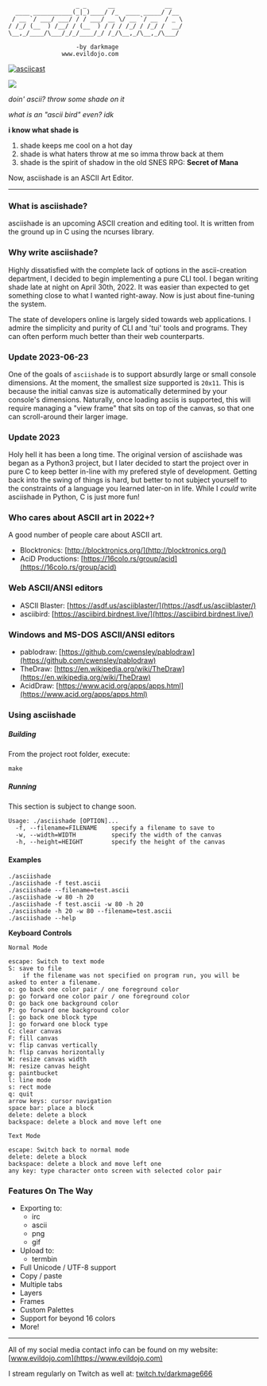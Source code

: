 ```
                   _ _      __              __   
  ____ ___________(_|_)____/ /_  ____ _____/ /__ 
 / __ `/ ___/ ___/ / / ___/ __ \/ __ `/ __  / _ \
/ /_/ (__  ) /__/ / (__  ) / / / /_/ / /_/ /  __/
\__,_/____/\___/_/_/____/_/ /_/\__,_/\__,_/\___/ 

                   -by darkmage 
               www.evildojo.com
```

[![asciicast](https://asciinema.org/a/dqKtIa2qkyMzSpuzX9sB1YXrH.svg)](https://asciinema.org/a/dqKtIa2qkyMzSpuzX9sB1YXrH)

<img src="https://raw.githubusercontent.com/mikedesu/asciishade/main/preview.png"/>

*doin' ascii? throw some shade on it*

*what is an "ascii bird" even? idk*

**i know what shade is**

1. shade keeps me cool on a hot day
2. shade is what haters throw at me so imma throw back at them
3. shade is the spirit of shadow in the old SNES RPG: **Secret of Mana**

Now, asciishade is an ASCII Art Editor.

-----

### What is asciishade?

asciishade is an upcoming ASCII creation and editing tool.
It is written from the ground up in C using the ncurses library.

### Why write asciishade?

Highly dissatisfied with the complete lack of options in the ascii-creation department, I decided to begin implementing a pure CLI tool. I began writing shade late at night on April 30th, 2022. It was easier than expected to get something close to what I wanted right-away. Now is just about fine-tuning the system.

The state of developers online is largely sided towards web applications. I admire the simplicity and purity of CLI and 'tui' tools and programs. They can often perform much better than their web counterparts. 

### Update 2023-06-23

One of the goals of `asciishade` is to support absurdly large or small console dimensions. At the moment, the smallest size supported is `20x11`. This is because the initial canvas size is automatically determined by your console's dimensions. Naturally, once loading asciis is supported, this will require managing a "view frame" that sits on top of the canvas, so that one can scroll-around their larger image.

### Update 2023

Holy hell it has been a long time. The original version of asciishade was began as a Python3 project, but I later decided to start the project over in pure C to keep better in-line with my prefered style of development. Getting back into the swing of things is hard, but better to not subject yourself to the constraints of a language you learned later-on in life. While I *could* write asciishade in Python, C is just more fun!

### Who cares about ASCII art in 2022+?

A good number of people care about ASCII art.

- Blocktronics: [http://blocktronics.org/](http://blocktronics.org/)
- AciD Productions: [https://16colo.rs/group/acid](https://16colo.rs/group/acid)

### Web ASCII/ANSI editors

- ASCII Blaster: [https://asdf.us/asciiblaster/](https://asdf.us/asciiblaster/)
- asciibird: [https://asciibird.birdnest.live/](https://asciibird.birdnest.live/)

### Windows and MS-DOS ASCII/ANSI editors

- pablodraw: [https://github.com/cwensley/pablodraw](https://github.com/cwensley/pablodraw)
- TheDraw: [https://en.wikipedia.org/wiki/TheDraw](https://en.wikipedia.org/wiki/TheDraw)
- AcidDraw: [https://www.acid.org/apps/apps.html](https://www.acid.org/apps/apps.html)

### Using asciishade

##### Building

From the project root folder, execute:

```
make
```

##### Running

This section is subject to change soon.

```
Usage: ./asciishade [OPTION]...
  -f, --filename=FILENAME    specify a filename to save to
  -w, --width=WIDTH          specify the width of the canvas
  -h, --height=HEIGHT        specify the height of the canvas
```

#### Examples

```
./asciishade 
./asciishade -f test.ascii
./asciishade --filename=test.ascii
./asciishade -w 80 -h 20
./asciishade -f test.ascii -w 80 -h 20
./asciishade -h 20 -w 80 --filename=test.ascii
./asciishade --help
```

**Keyboard Controls**

```
Normal Mode

escape: Switch to text mode
S: save to file
    if the filename was not specified on program run, you will be asked to enter a filename.
o: go back one color pair / one foreground color
p: go forward one color pair / one foreground color
O: go back one background color
P: go forward one background color
[: go back one block type
]: go forward one block type
C: clear canvas
F: fill canvas
v: flip canvas vertically
h: flip canvas horizontally
W: resize canvas width
H: resize canvas height
g: paintbucket
l: line mode
s: rect mode
q: quit
arrow keys: cursor navigation
space bar: place a block
delete: delete a block
backspace: delete a block and move left one

Text Mode

escape: Switch back to normal mode
delete: delete a block
backspace: delete a block and move left one
any key: type character onto screen with selected color pair
```

### Features On The Way

- Exporting to:
    - irc
    - ascii
    - png
    - gif
- Upload to:
    - termbin
- Full Unicode / UTF-8 support
- Copy / paste
- Multiple tabs
- Layers
- Frames
- Custom Palettes
- Support for beyond 16 colors
- More!

-----

All of my social media contact info can be found on my website: [www.evildojo.com](https://www.evildojo.com)

I stream regularly on Twitch as well at: [twitch.tv/darkmage666](https://www.twitch.tv/darkmage666)

